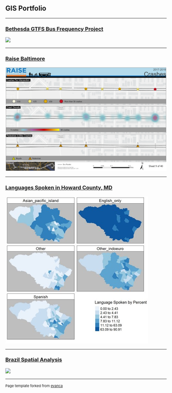 ## GIS Portfolio

---
### [Bethesda GTFS Bus Frequency Project](/project/bethesda/index.md)
[<img src="/images/bethesda.png?raw=true"/>](/pdf/bethesda.pdf)

---
### [Raise Baltimore](/project/)
[<img src="/images/Map9.png?raw=true"/>](/pdf/mapsMap9.pdf)

---
### [Languages Spoken in Howard County, MD](/pdf/github_langmap.pdf)
[<img src="/images/github_langmap.jpg?raw=true"/>](/project/)

---
### [Brazil Spatial Analysis](/project/)
[<img src="/images/$$$$$.png?raw=true"/>](/pdf/$$$$$.pdf)



---
<p style="font-size:11px">Page template forked from <a href="https://github.com/evanca/quick-portfolio">evanca</a></p>
<!-- Remove above link if you don't want to attibute -->
